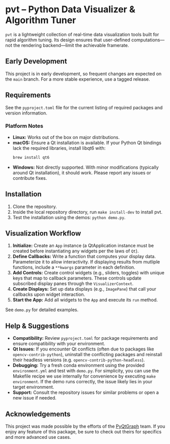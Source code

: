 # pvt – Python Data Visualizer & Algorithm Tuner

`pvt` is a lightweight collection of real-time data visualization tools built
for rapid algorithm tuning. Its design ensures that user-defined
computations—not the rendering backend—limit the achievable framerate.

## Early Development

This project is in early development, so frequent changes are expected on the
`main` branch. For a more stable experience, use a tagged release.

## Requirements

See the `pyproject.toml` file for the current listing of required packages and
version information.

### Platform Notes

- **Linux:** Works out of the box on major distributions.
- **macOS:** Ensure a Qt installation is available. If your Python Qt bindings
  lack the required libraries, install libqt6 with:
  ```bash
  brew install qt6
  ```
- **Windows:** Not directly supported. With minor modifications (typically
  around Qt installation), it should work. Please report any issues or
  contribute fixes.

## Installation

1. Clone the repository.
2. Inside the local repository directory, run `make install-dev` to install pvt.
3. Test the installation using the demos: `python demo.py`.

## Visualization Workflow

1. **Initialize:** Create an `App` instance (a QtApplication instance must be
   created before instantiating any widgets per the laws of `Qt`).
2. **Define Callbacks:** Write a function that computes your display data.
   Parameterize it to allow interactivity. If displaying results from mutliple
   functions, include a `**kwargs` parameter in each definition.
3. **Add Controls:** Create control widgets (e.g., sliders, toggles) with unique
   keys that map to callback parameters. These controls update subscribed
   display panes through the `VisualizerContext`.
4. **Create Displays:** Set up data displays (e.g., `ImagePane`) that call your
   callbacks upon widget interaction.
5. **Start the App:** Add all widgets to the `App` and execute its `run` method.

See `demo.py` for detailed examples.

## Help & Suggestions

- **Compatibility:** Review `pyproject.toml` for package requirements and ensure
  compatibility with your environment.
- **Qt Issues:** If you encounter Qt conflicts (often due to packages like
  `opencv-contrib-python`), uninstall the conflicting packages and reinstall
  their headless versions (e.g. `opencv-contrib-python-headless`).
- **Debugging:** Try a fresh conda environment using the provided
  `environment.yml` and test with `demo.py`. For simplicity, you can use the
  Makefile recipe we use internally for convenience by executing
  `make environment`. If the demo runs correctly, the issue likely lies in your
  target environment.
- **Support:** Consult the repository issues for similar problems or open a new
  issue if needed.

## Acknowledgements

This project was made possible by the efforts of the
[PyQtGraph](https://www.pyqtgraph.org/) team. If you enjoy any feature of this
package, be sure to check out theirs for specifics and more advanced use cases.
